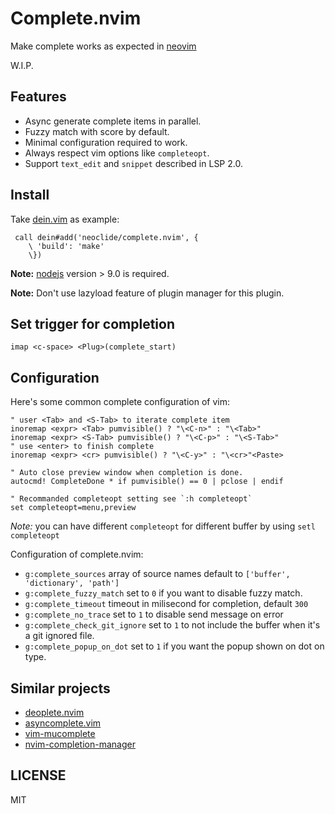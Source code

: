 # Complete.nvim

Make complete works as expected in [neovim](https://github.com/neovim/neovim)

W.I.P.

## Features

* Async generate complete items in parallel.
* Fuzzy match with score by default.
* Minimal configuration required to work.
* Always respect vim options like `completeopt`.
* Support `text_edit` and `snippet` described in LSP 2.0.

## Install

Take [dein.vim](https://github.com/Shougo/dein.vim) as example:

``` vim
 call dein#add('neoclide/complete.nvim', {
    \ 'build': 'make'
    \})
```

**Note:** [nodejs](http://nodejs.org/) version > 9.0 is required.

**Note:** Don't use lazyload feature of plugin manager for this plugin.

## Set trigger for completion

```
imap <c-space> <Plug>(complete_start)
```

## Configuration

Here's some common complete configuration of vim:

``` vim
" user <Tab> and <S-Tab> to iterate complete item
inoremap <expr> <Tab> pumvisible() ? "\<C-n>" : "\<Tab>"
inoremap <expr> <S-Tab> pumvisible() ? "\<C-p>" : "\<S-Tab>"
" use <enter> to finish complete
inoremap <expr> <cr> pumvisible() ? "\<C-y>" : "\<cr>"<Paste>

" Auto close preview window when completion is done.
autocmd! CompleteDone * if pumvisible() == 0 | pclose | endif

" Recommanded completeopt setting see `:h completeopt`
set completeopt=menu,preview
```

*Note:* you can have different `completeopt` for different buffer
by using `setl completeopt`

Configuration of complete.nvim:

* `g:complete_sources` array of source names default to `['buffer', 'dictionary', 'path']`
* `g:complete_fuzzy_match` set to `0` if you want to disable fuzzy match.
* `g:complete_timeout` timeout in milisecond for completion, default `300`
* `g:complete_no_trace` set to `1` to disable send message on error
* `g:complete_check_git_ignore` set to `1` to not include the buffer when it's a
  git ignored file.
* `g:complete_popup_on_dot` set to `1` if you want the popup shown on dot
  on type.

## Similar projects

* [deoplete.nvim](https://github.com/Shougo/deoplete.nvim)
* [asyncomplete.vim](https://github.com/prabirshrestha/asyncomplete.vim)
* [vim-mucomplete](https://github.com/lifepillar/vim-mucomplete/)
* [nvim-completion-manager](https://github.com/roxma/nvim-completion-manager)

## LICENSE

MIT
